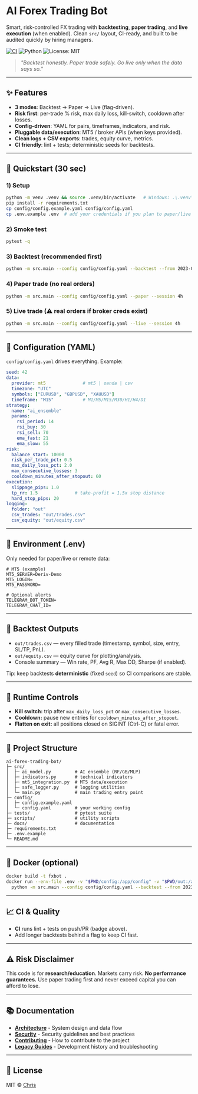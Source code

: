 # AI Forex Trading Bot

Smart, risk-controlled FX trading with **backtesting**, **paper trading**, and **live execution** (when enabled). Clean `src/` layout, CI-ready, and built to be audited quickly by hiring managers.

[![CI](https://github.com/chris22622/ai-forex-trading-bot/actions/workflows/ci.yml/badge.svg)](https://github.com/chris22622/ai-forex-trading-bot/actions/workflows/ci.yml)
![Python](https://img.shields.io/badge/Python-3.8–3.11-blue)
![License: MIT](https://img.shields.io/badge/License-MIT-green.svg)

> _"Backtest honestly. Paper trade safely. Go live only when the data says so."_

---

## ✨ Features
- **3 modes**: Backtest → Paper → Live (flag-driven).
- **Risk first**: per-trade % risk, max daily loss, kill-switch, cooldown after losses.
- **Config-driven**: YAML for pairs, timeframes, indicators, and risk.
- **Pluggable data/execution**: MT5 / broker APIs (when keys provided).
- **Clean logs + CSV exports**: trades, equity curve, metrics.
- **CI friendly**: lint + tests; deterministic seeds for backtests.

---

## 🚀 Quickstart (30 sec)

### 1) Setup
```bash
python -m venv .venv && source .venv/bin/activate   # Windows: .\.venv\Scripts\activate
pip install -r requirements.txt
cp config/config.example.yaml config/config.yaml
cp .env.example .env  # add your credentials if you plan to paper/live trade
```

### 2) Smoke test

```bash
pytest -q
```

### 3) Backtest (recommended first)

```bash
python -m src.main --config config/config.yaml --backtest --from 2023-01-01 --to 2024-12-31
```

### 4) Paper trade (no real orders)

```bash
python -m src.main --config config/config.yaml --paper --session 4h
```

### 5) Live trade (⚠️ real orders if broker creds exist)

```bash
python -m src.main --config config/config.yaml --live --session 4h
```

---

## 🔧 Configuration (YAML)

`config/config.yaml` drives everything. Example:

```yaml
seed: 42
data:
  provider: mt5              # mt5 | oanda | csv
  timezone: "UTC"
  symbols: ["EURUSD", "GBPUSD", "XAUUSD"]
  timeframe: "M15"           # M1/M5/M15/M30/H1/H4/D1
strategy:
  name: "ai_ensemble"
  params:
    rsi_period: 14
    rsi_buy: 30
    rsi_sell: 70
    ema_fast: 21
    ema_slow: 55
risk:
  balance_start: 10000
  risk_per_trade_pct: 0.5
  max_daily_loss_pct: 2.0
  max_consecutive_losses: 3
  cooldown_minutes_after_stopout: 60
execution:
  slippage_pips: 1.0
  tp_rr: 1.5              # take-profit = 1.5x stop distance
  hard_stop_pips: 20
logging:
  folder: "out"
  csv_trades: "out/trades.csv"
  csv_equity: "out/equity.csv"
```

---

## 🔑 Environment (.env)

Only needed for paper/live or remote data:

```dotenv
# MT5 (example)
MT5_SERVER=Deriv-Demo
MT5_LOGIN=
MT5_PASSWORD=

# Optional alerts
TELEGRAM_BOT_TOKEN=
TELEGRAM_CHAT_ID=
```

---

## 🧪 Backtest Outputs

* `out/trades.csv` — every filled trade (timestamp, symbol, size, entry, SL/TP, PnL).
* `out/equity.csv` — equity curve for plotting/analysis.
* Console summary — Win rate, PF, Avg R, Max DD, Sharpe (if enabled).

Tip: keep backtests **deterministic** (fixed `seed`) so CI comparisons are stable.

---

## 🏃 Runtime Controls

* **Kill switch:** trip after `max_daily_loss_pct` or `max_consecutive_losses`.
* **Cooldown:** pause new entries for `cooldown_minutes_after_stopout`.
* **Flatten on exit:** all positions closed on SIGINT (Ctrl-C) or fatal error.

---

## 🧱 Project Structure

```
ai-forex-trading-bot/
├─ src/
│  ├─ ai_model.py         # AI ensemble (RF/GB/MLP)
│  ├─ indicators.py       # technical indicators
│  ├─ mt5_integration.py  # MT5 data/execution
│  ├─ safe_logger.py      # logging utilities
│  └─ main.py             # main trading entry point
├─ config/
│  ├─ config.example.yaml
│  └─ config.yaml         # your working config
├─ tests/                 # pytest suite
├─ scripts/               # utility scripts
├─ docs/                  # documentation
├─ requirements.txt
├─ .env.example
└─ README.md
```

---

## 🐳 Docker (optional)

```bash
docker build -t fxbot .
docker run --env-file .env -v "$PWD/config:/app/config" -v "$PWD/out:/app/out" fxbot \
  python -m src.main --config config/config.yaml --backtest --from 2023-01-01 --to 2024-12-31
```

---

## 📈 CI & Quality

* **CI** runs lint + tests on push/PR (badge above).
* Add longer backtests behind a flag to keep CI fast.

---

## ⚠️ Risk Disclaimer

This code is for **research/education**. Markets carry risk. **No performance guarantees.** Use paper trading first and never exceed capital you can afford to lose.

---

## 📚 Documentation

- **[Architecture](docs/ARCHITECTURE.md)** - System design and data flow
- **[Security](SECURITY.md)** - Security guidelines and best practices
- **[Contributing](CONTRIBUTING.md)** - How to contribute to the project
- **[Legacy Guides](docs/legacy/)** - Development history and troubleshooting

---

## 📝 License

MIT © [Chris](https://github.com/chris22622)
